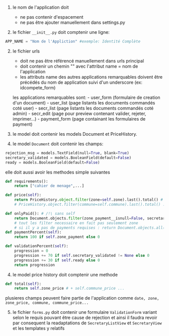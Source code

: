 1) le nom de l'application doit
	- ne pas contenir d'espacement
	- ne pas être ajouter manuellement dans settings.py

2) le fichier ```__init__.py``` doit comptenir une ligne:

```python
APP_NAME = "Nom de l'Appliction" #exemple: Identité Complète
```

2) le fichier urls
	- doit ne pas être référencé manuellement dans urls principal
	- doit contenir un chemin "" avec l'attribut name = nom de l'application
	- les attributs name des autres applications remarquables doivent être précédés
	du nom de application suivi d'un underscore (ex: idcompete_form)
	
	les applications remarquables sont:
		- user_form (formulaire de creation d'un document)
		- user_list (page listants les documents commandés coté user)
		- secr_list (page listants les documents commandés coté admin)
		- secr_edit (page pour preview contenant valider, rejeter, imprimer...)
		- payment_form (page containant les formulaires de payment)

3) le model doit contenir les models Document et PriceHistory.

4) le model ```Document``` doit contenir les champs:

```python
rejection_msg = models.TextField(null=True, blank=True)
secretary_validated = models.BooleanField(default=False)
ready = models.BooleanField(default=False)
```

elle doit aussi avoir les methodes simple suivantes

```python
def requirements():
	return ["cahier de menage",...]

def price(self):
	return PriceHistory.object.filter(zone=self.zone).last().total() # +
	# PriceHistory.object.filter(commune=self.commune).last().total() ...

def onlyPaid(): # /!\ sans self
	return Document.objects.filter(zone_payment__isnull=False, secretary_validated__isnull=True)
	# tout les filter necessaire en fait pas seulement zone
	# si il y a pas de payments requises : return Document.objects.all()
def paymentPercent(self):
	return 100 if self.zone_payment else 0

def validationPercent(self):
	progression = 0
	progression += 70 if self.secretary_validated != None else 0
	progression += 30 if self.ready else 0
	return progression
```

4) le model price history doit comptenir une methode
```python
def total(self):
	return self.zone_price # + self.commune_price ...
```
plusieres champs peuvent faire partie de l'application comme ```date, zone, zone_price, commune, commune_price...```

5) le fichier ```forms.py``` doit contenir une formulaire ```ValidationForm``` variant selon le requis pouvant être cause de rejection et ainsi il faudra revoir par consequent la readaptations de ```SecretaryListView``` et ```SecretaryView``` et les templates y relatifs